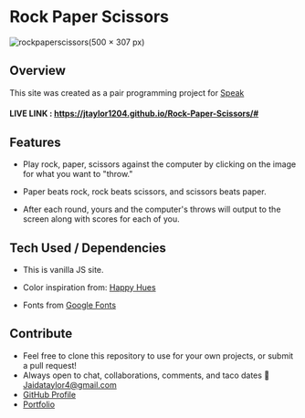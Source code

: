 # Rock Paper Scissors

![rockpaperscissors(500 × 307 px)](https://user-images.githubusercontent.com/102535399/201365921-aa97406f-e3c9-426f-9172-93e4c94a9484.gif)

## Overview

This site was created as a pair programming project for [Speak](https://www.notion.so/speakcareers)

#### LIVE LINK : https://jtaylor1204.github.io/Rock-Paper-Scissors/#

## Features

- Play rock, paper, scissors against the computer by clicking on the image for what you want to "throw."

- Paper beats rock, rock beats scissors, and scissors beats paper.

- After each round, yours and the computer's throws will output to the screen along with scores for each of you.

## Tech Used / Dependencies

- This is vanilla JS site.

- Color inspiration from: [Happy Hues](https://www.happyhues.co/palettes/3)

- Fonts from [Google Fonts](https://fonts.google.com/)

## Contribute

- Feel free to clone this repository to use for your own projects, or submit a pull request!
- Always open to chat, collaborations, comments, and taco dates 🌮 [Jaidataylor4@gmail.com](mailto:jaidataylor4@gmail.com)
- [GitHub Profile](https://github.com/jtaylor1204)
- [Portfolio](https://jaidataylor.tech)
